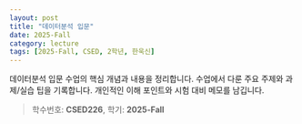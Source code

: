 ```yaml
---
layout: post
title: "데이터분석 입문"
date: 2025-Fall
category: lecture
tags: [2025-Fall, CSED, 2학년, 한욱신]
---
```

데이터분석 입문 수업의 핵심 개념과 내용을 정리합니다.
수업에서 다룬 주요 주제와 과제/실습 팁을 기록합니다.
개인적인 이해 포인트와 시험 대비 메모를 남깁니다.

> 학수번호: **CSED226**, 학기: **2025-Fall**
